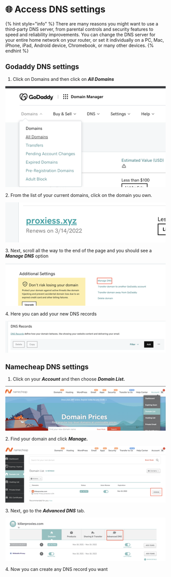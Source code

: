 # 🌐 Access DNS settings

{% hint style="info" %}
There are many reasons you might want to use a third-party DNS server, from parental controls and security features to speed and reliability improvements. You can change the DNS server for your entire home network on your router, or set it individually on a PC, Mac, iPhone, iPad, Android device, Chromebook, or many other devices.
{% endhint %}

## Godaddy DNS settings

1. Click on Domains and then click on _**All Domains**_

![](<../.gitbook/assets/image (6).png>)

2\. From the list of your current domains, click on the domain you own.

![](<../.gitbook/assets/image (11).png>)

3\. Next, scroll all the way to the end of the page and you should see a _**Manage DNS**_ option

![](<../.gitbook/assets/image (17).png>)

4\. Here you can add your new DNS records

![](<../.gitbook/assets/image (3).png>)

## Namecheap DNS settings

1. Click on your _**Account**_ and then choose _**Domain List.**_

![](<../.gitbook/assets/image (18).png>)

2\. Find your domain and click _**Manage.**_

![](<../.gitbook/assets/image (5).png>)

3\. Next, go to the _**Advanced DNS**_ tab.

![](<../.gitbook/assets/image (13).png>)

4\. Now you can create any DNS record you want
